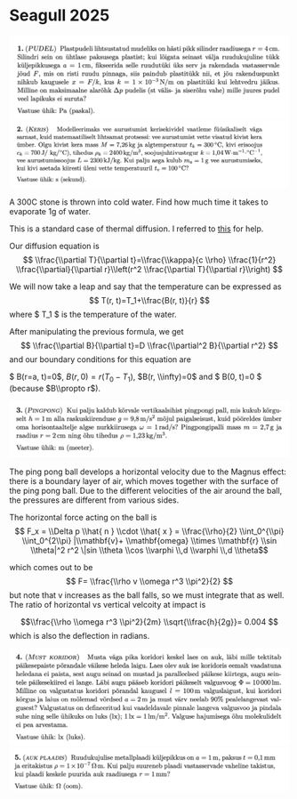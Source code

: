 # Seagull 2025

<img src="../articles/images/kajakas1.png" width="600px" height="auto">

<img src="../articles/images/kajakas2.png" width="600px" height="auto">

A 300C stone is thrown into cold water. Find how much time it takes to evaporate 1g of water.

This is a standard case of thermal diffusion. I referred to [this](https://physlab.org/wp-content/uploads/2016/04/Doc.pdf) for help.

Our diffusion equation is
$$ \\frac{\\partial T}{\\partial t}=\\frac{\\kappa}{c \\rho} \\frac{1}{r^2} \\frac{\\partial}{\\partial r}\\left(r^2 \\frac{\\partial T}{\\partial r}\\right) $$

We will now take a leap and say that the temperature can be expressed as 
$$ T(r, t)=T_1+\\frac{B(r, t)}{r} $$
where $ T_1 $ is the temperature of the water.

After manipulating the previous formula, we get 
$$ \\frac{\\partial B}{\\partial t}=D \\frac{\\partial^2 B}{\\partial r^2} $$ and our boundary conditions for this equation are 

$ B(r=a, t)=0$, $B(r, 0)=r(T_0-T_1)$, $B(r, \\infty)=0$ and $ B(0, t)=0 $ (because $B\\propto r$).

<img src="../articles/images/kajakas3.png" width="600px" height="auto">

The ping pong ball develops a horizontal velocity due to the Magnus effect: there is a boundary layer of air, which moves together with the surface of the ping pong ball. Due to the different velocities of the air around the ball, the pressures are different from various sides. 

The horizontal force acting on the ball is
$$ F_x = \\Delta p \\hat{ n } \\cdot \\hat{ x } = \\frac{\\rho}{2} \\int_0^{\\pi}  \\int_0^{2\\pi} |\\mathbf{v}+ \\mathbf{omega} \\times \\mathbf{r} \\sin \\theta|^2 r^2 \|sin \\theta \\cos \\varphi \\,d \\varphi \\,d \\theta$$

which comes out to be $$ F= \\frac{\\rho v \\omega r^3 \\pi^2}{2} $$
but note that v increases as the ball falls, so we must integrate that as well. The ratio of horizontal vs vertical velcoity at impact is

$$\\frac{\\rho \\omega r^3 \\pi^2}{2m} \\sqrt{\\frac{h}{2g}}= 0.004 $$ which is also the deflection in radians.


<img src="../articles/images/kajakas4.png" width="600px" height="auto">

<img src="../articles/images/kajakas5.png" width="600px" height="auto">
